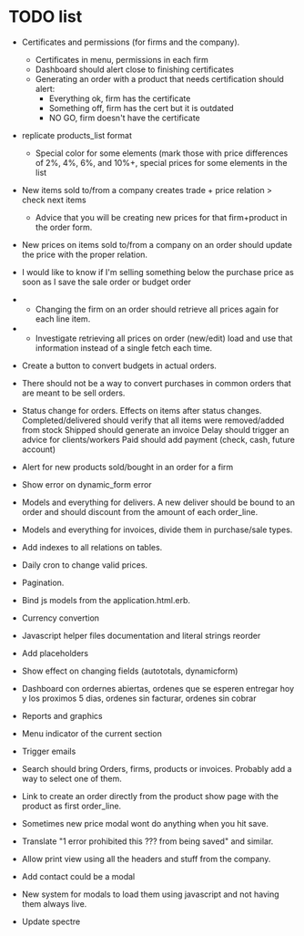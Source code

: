 # TODO list

* Certificates and permissions (for firms and the company).
    * Certificates in menu, permissions in each firm
    * Dashboard should alert close to finishing certificates
    * Generating an order with a product that needs certification should alert:
        * Everything ok, firm has the certificate
        * Something off, firm has the cert but it is outdated
        * NO GO, firm doesn't have the certificate
        
* replicate products_list format
    * Special color for some elements (mark those with price differences of 2%, 4%, 6%, and 10%+, special prices for some elements in the list
* New items sold to/from a company creates trade + price relation > check next items
    * Advice that you will be creating new prices for that firm+product in the order form.
* New prices on items sold to/from a company on an order should update the price with the proper relation.
* I would like to know if I'm selling something below the purchase price as soon as I save the sale order or budget order
* - Changing the firm on an order should retrieve all prices again for each line item.
* - Investigate retrieving all prices on order (new/edit) load and use that information instead of a single fetch each time.

* Create a button to convert budgets in actual orders.
* There should not be a way to convert purchases in common orders that are meant to be sell orders. 
* Status change for orders. Effects on items after status changes.
    Completed/delivered should verify that all items were removed/added from stock
    Shipped should generate an invoice
    Delay should trigger an advice for clients/workers
    Paid should add payment (check, cash, future account)
* Alert for new products sold/bought in an order for a firm
* Show error on dynamic_form error
* Models and everything for delivers. A new deliver should be bound to an order and should discount from the amount of each order_line.
* Models and everything for invoices, divide them in purchase/sale types.
* Add indexes to all relations on tables.
* Daily cron to change valid prices.
* Pagination.
* Bind js models from the application.html.erb.
* Currency convertion
* Javascript helper files documentation and literal strings reorder
* Add placeholders
* Show effect on changing fields (autototals, dynamicform)
* Dashboard con ordernes abiertas, ordenes que se esperen entregar hoy y los proximos 5 dias, ordenes sin facturar, ordenes sin cobrar
* Reports and graphics
* Menu indicator of the current section
* Trigger emails
* Search should bring Orders, firms, products or invoices. Probably add a way to select one of them.
* Link to create an order directly from the product show page with the product as first order_line.
* Sometimes new price modal wont do anything when you hit save.
* Translate "1 error prohibited this ??? from being saved" and similar.
* Allow print view using all the headers and stuff from the company.
* Add contact could be a modal
* New system for modals to load them using javascript and not having them always live.
* Update spectre
